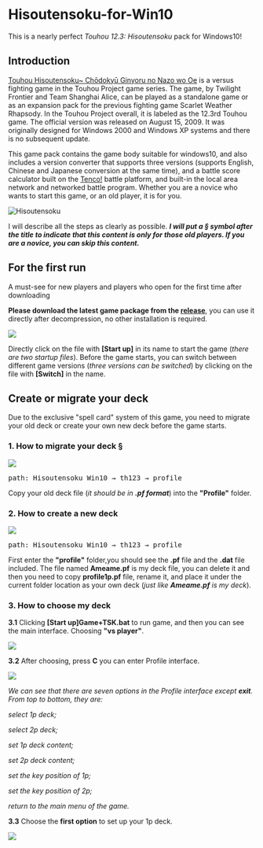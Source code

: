 # Hisoutensoku-for-Win10

This is a nearly perfect *Touhou 12.3: Hisoutensoku* pack for Windows10!

## Introduction

[Touhou Hisoutensoku~ Chōdokyū Ginyoru no Nazo wo Oe](http://tasofro.net/touhou123/index.html) is a versus fighting game in the Touhou Project game series. The game, by Twilight Frontier and Team Shanghai Alice, can be played as a standalone game or as an expansion pack for the previous fighting game Scarlet Weather Rhapsody. In the Touhou Project overall, it is labeled as the 12.3rd Touhou game. The official version was released on August 15, 2009. It was originally designed for Windows 2000 and Windows XP systems and there is no subsequent update.

This game pack contains the game body suitable for windows10, and also includes a version converter that supports three versions (supports English, Chinese and Japanese conversion at the same time), and a battle score calculator built on the [Tenco!](https://tenco.info/) battle platform, and built-in the local area network and networked battle program.
Whether you are a novice who wants to start this game, or an old player, it is for you.

![Hisoutensoku](http://touhousupport.gitee.io/some-picture-and-gif/Hisoutensoku.jpg)</center>

I will describe all the steps as clearly as possible. ***I will put a &sect; symbol after the title to indicate that this content is only for those old players. If you are a novice, you can skip this content.***

## For the first run

A must-see for new players and players who open for the first time after downloading

**Please download the latest game package from the [release](https://github.com/TouhouSupport/Hisoutensoku-for-Win10/releases)**, you can use it directly after decompression, no other installation is required.

![](https://github.com/TouhouSupport/Hisoutensoku-for-Win10/blob/master/images/001.png)

Directly click on the file with **[Start up]** in its name to start the game (*there are two startup files*). Before the game starts, you can switch between different game versions (*three versions can be switched*) by clicking on the file with **[Switch]** in the name.

## Create or migrate your deck

Due to the exclusive "spell card" system of this game, you need to migrate your old deck or create your own new deck before the game starts.

### 1. How to migrate your deck &sect;

![](https://github.com/TouhouSupport/Hisoutensoku-for-Win10/blob/master/images/003.png)

<pre>path: Hisoutensoku Win10 → th123 → profile</pre>
Copy your old deck file (*it should be in **.pf format***) into the **"Profile"** folder.

### 2. How to create a new deck

![](https://github.com/TouhouSupport/Hisoutensoku-for-Win10/blob/master/images/002.png)

<pre>path: Hisoutensoku Win10 → th123 → profile</pre>
First enter the **"profile"** folder,you should see the **.pf** file and the **.dat** file included. The file named **Ameame.pf** is my deck file, you can delete it and then you need to copy **profile1p.pf** file, rename it, and place it under the current folder location as your own deck (*just like **Ameame.pf** is my deck*).

### 3. How to choose my deck

**3.1** Clicking **[Start up]Game+TSK.bat** to run game, and then you can see the main interface. Choosing **"vs player"**.

![](https://github.com/TouhouSupport/Hisoutensoku-for-Win10/blob/master/images/004.png)

**3.2** After choosing, press **C** you can enter Profile interface.

![](https://github.com/TouhouSupport/Hisoutensoku-for-Win10/blob/master/images/005.png)

*We can see that there are seven options in the Profile interface except **exit**. From top to bottom, they are:*

*select 1p deck;*

*select 2p deck;*

*set 1p deck content;*

*set 2p deck content;*

*set the key position of 1p;*

*set the key position of 2p;*

*return to the main menu of the game.*

**3.3** Choose the **first option** to set up your 1p deck.

![](https://github.com/TouhouSupport/Hisoutensoku-for-Win10/blob/master/images/006.png)

